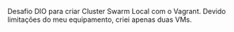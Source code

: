 Desafio DIO para criar Cluster Swarm Local com o Vagrant.
Devido limitações do meu equipamento, criei apenas duas VMs.
